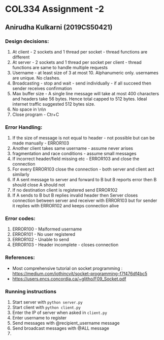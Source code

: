 # COL334 Assignment -2

## Anirudha Kulkarni (2019CS50421)

### Design decisions:

1. At client - 2 sockets and 1 thread per socket - thread functions are different 
2. At server - 2 sockets and 1 thread per socket per client - thread functions are same to handle multiple requests
3. Username - at least size of 3 at most 10. Alphanumeric only. usernames are unique. No clashes.
4. Broadcasting - stop and wait - send individually - if all succeed then sender receives confirmation
5. Max buffer size - A single line message will take at most 400 characters and headers take 56 bytes. Hence total capped to 512 bytes. Ideal internet traffic suggested 512 bytes size.
6. No space in \n\n
7. Close program - Ctr+C

### Error Handling:

1. If the size of message is not equal to header - not possible but can be made manually - ERROR103
2. Another client takes same username - assume never arises
3. fragmentation and race conditions - assume small messages
4. If incorrect header/field missing etc - ERROR103 and close the connection
5. For every ERROR103 close the connection - both server and client act similarly
6. If A sent message to server and forward to B but B reports error then B should close A should not
7. If no destination client is registered send ERROR102  
8. If A sends to B but B replies invalid header then Server closes connection between server and receiver with ERROR103 but for sender it replies with ERROR102 and keeps connection alive



### Error codes:

1. ERROR100 - Malformed username
2. ERROR101 - No user registered
3. ERROR102 - Unable to send
4. ERROR103 - Header incomplete - closes connection

### References:

- Most comprehensive tutorial on socket programming : https://medium.com/iothincvit/socket-programming-f7f476df4bc5
- https://users.encs.concordia.ca/~glitho/F09_Socket.pdf

### Running instructions

1. Start server with ```python server.py```
2. Start client with ```python client.py```
3. Enter the IP of server when asked in ```client.py```
4. Enter username to register
5. Send messages with @recipient_username message
6. Send broadcast messages with @ALL message
7. 
